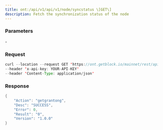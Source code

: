 ```yaml
---
title: ont:/api/v1/api/v1/node/syncstatus \[GET\]
description: Fetch the synchronization status of the node
---
```


### Parameters


\-

### Request

``` java
curl --location --request GET 'https://ont.getblock.io/mainnet/rest/api/v1/grantong/Adj7W5Z2hTeKH7YwJsfMzLuwiD671mvJ6X' 
--header 'x-api-key: YOUR-API-KEY' 
--header 'Content-Type: application/json' 
```

###  Response

``` java
{
    "Action": "getgrantong",
    "Desc": "SUCCESS",
    "Error": 0,
    "Result": "0",
    "Version": "1.0.0"
}
```

